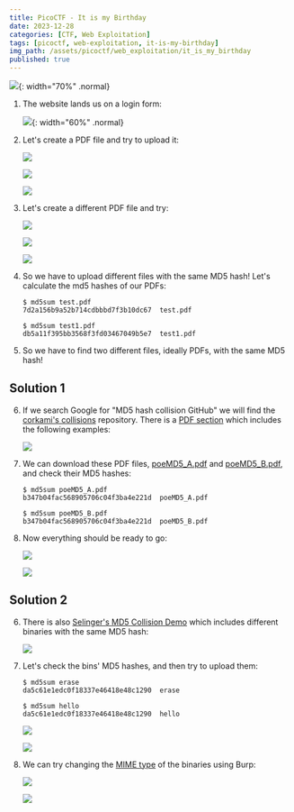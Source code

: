 ```yaml
---
title: PicoCTF - It is my Birthday
date: 2023-12-28
categories: [CTF, Web Exploitation]
tags: [picoctf, web-exploitation, it-is-my-birthday]
img_path: /assets/picoctf/web_exploitation/it_is_my_birthday
published: true
---
```


![](room_banner.png){: width="70%" .normal}

1. The website lands us on a login form:

    ![](home.png){: width="60%" .normal}

2. Let's create a PDF file and try to upload it:

    ![](test_pdf.png)

    ![](test_upload.png)

    ![](error_message.png)

3. Let's create a different PDF file and try:

    ![](test1_pdf.png)

    ![](test_upload_1.png)

    ![](error_message_2.png)

4. So we have to upload different files with the same MD5 hash! Let's calculate the md5 hashes of our PDFs:

    ```shell
    $ md5sum test.pdf
    7d2a156b9a52b714cdbbbd7f3b10dc67  test.pdf

    $ md5sum test1.pdf
    db5a11f395bb3568f3fd03467049b5e7  test1.pdf
    ```

5. So we have to find two different files, ideally PDFs, with the same MD5 hash!

## Solution 1

6. If we search Google for "MD5 hash collision GitHub" we will find the [corkami's collisions](https://github.com/corkami/collisions) repository. There is a [PDF section](https://github.com/corkami/collisions#pdf) which includes the following examples:

    ![](pdf_repo.png)

7. We can download these PDF files, [poeMD5_A.pdf](https://github.com/corkami/collisions/blob/master/examples/poeMD5_A.pdf) and [poeMD5_B.pdf](https://github.com/corkami/collisions/blob/master/examples/poeMD5_B.pdf), and check their MD5 hashes:

    ```shell
    $ md5sum poeMD5_A.pdf
    b347b04fac568905706c04f3ba4e221d  poeMD5_A.pdf

    $ md5sum poeMD5_B.pdf
    b347b04fac568905706c04f3ba4e221d  poeMD5_B.pdf
    ```

8. Now everything should be ready to go:

    ![](upload_poems.png)

    ![](flag.png)


## Solution 2

6. There is also [Selinger's MD5 Collision Demo](https://www.mscs.dal.ca/~selinger/md5collision/) which includes different binaries with the same MD5 hash:

    ![](bins_md5.png)

7. Let's check the bins' MD5 hashes, and then try to upload them:

    ```shell
    $ md5sum erase
    da5c61e1edc0f18337e46418e48c1290  erase

    $ md5sum hello
    da5c61e1edc0f18337e46418e48c1290  hello
    ```

    ![](bin_upload_browser.png)

    ![](bin_upload_fail.png)

8. We can try changing the [MIME type](https://developer.mozilla.org/en-US/docs/Web/HTTP/Basics_of_HTTP/MIME_types/Common_types) of the binaries using Burp:

    ![](erase_upload_burp.png)

    ![](erase_upload_burp_mod.png)